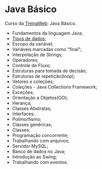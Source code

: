 ﻿

# [](https://github.com/ValchanOficial/java-basic)Java Básico

Curso da [TreinaWeb](https://www.treinaweb.com.br/): Java Básico.

 - Fundamentos da linguagem Java;
 - [Tipos de dados](https://lh3.googleusercontent.com/H65yyHc3-IUPdc0CsBMNc1kRP3vWuIpupddn2UtFCupWov33eFQVzaqu7phgSaonjJL9TZ25P7EKQAANlrE7KwyIxajj1h_7wpo-gzKoUbeXVcsHYEsJPKCrrCeNDPpaRuB7KUi6iXICT9T5KovuLIjU3wPUarlXEUjMOZuOeU-1DvRi4BnoArW5kuiTrGqHd6SKFo_GNvwfekgg9qqiG6B-Z9U6ChNPOI9jmiwX7uxU4M8BDAu0bWqRp6HqXkgt6jDLhHDQKsWCQrGhqL6bhQzfSXTPNiZLtMqMC281Zo0vgHdTuKnTsa0e58hjtNAR76_wV6kj8SM0w_6D8FbNQhXqmqU5SBvkUei_hWYDWFGmTvIcgoZviWERpKY0cgxWdfK2TAHBR9OYsKeoCy-r8Nj8tTbBg_Bc063mMJIhnks_Pp3suuK-HicYfY0ayk4AXLp08wqokAFSOpD4jOmqqhAfFIndz1YKnsWlcSE9JjrQE0c1VIHnt5Ev0XJfy_CCSkRv5XKtdkpAfzu19sxJYU0iiLM0T8fg4wTWg3e8OwDJk207HNZrVy-2F9SQbAtyM724g5mQmur-0g0PfagYUbSeGpx42118N0GMJxo9lQSfdoJh3I8fTvXd3NyN-tZY-OiW4xyzYR_zXf69hsOiZ1YcCd1zas_Z=w949-h555-no);
 - Escopo da variável;
 - Variáveis marcadas como "final";
 - Interpolação de Strings;
 - Operadores;
 - Controle de Fluxo;
 - Estruturas para tomada de decisão;
 - Estruturas de repetição(loop);
 - Vetores e coleções;
 - Coleções - Java Collections Framework;
 - Exceções;
 - Orientação a Objetos(OO);
 - Herança;
 - Classes Abstratas;
 - Interfaces;
 - Polimorfismo;
 - Classes genéricas;
 - Classes;
 - Programação concorrente;
 - Trabalhando com arquivos;
 - Servidor MySQL;
 - Banco de dados no Java;
 - Introdução ao Swing;
 - Trabalhando com eventos.
